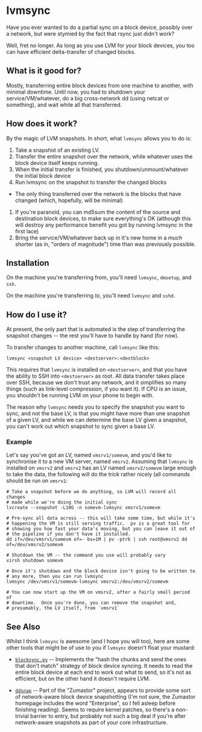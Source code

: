# lvmsync

Have you ever wanted to do a partial sync on a block device, possibly over a
network, but were stymied by the fact that rsync just didn't work?

Well, fret no longer.  As long as you use LVM for your block devices, you
too can have efficient delta-transfer of changed blocks.


## What is it good for?

Mostly, transferring entire block devices from one machine to another, with
minimal downtime.  Until now, you had to shutdown your service/VM/whatever,
do a big cross-network dd (using netcat or something), and wait while all
that transferred.


## How does it work?

By the magic of LVM snapshots.  In short, what `lvmsync` allows you to do
is:

1. Take a snapshot of an existing LV.
1. Transfer the entire snapshot over the network, while whatever uses the
block device itself keeps running.
1. When the initial transfer is finished, you shutdown/unmount/whatever the
initial block device
1. Run lvmsync on the snapshot to transfer the changed blocks
 * The only thing transferred over the network is the blocks that have
   changed (which, hopefully, will be minimal)
1. If you're paranoid, you can md5sum the content of the source and
destination block devices, to make sure everything's OK (although this will
destroy any performance benefit you got by running lvmsync in the first
lace)
1. Bring the service/VM/whatever back up in it's new home in a *much*
shorter (as in, "orders of magnitude") time than was previously possible.


## Installation

On the machine you're transferring from, you'll need `lvmsync`, `dmsetup`,
and `ssh`.

On the machine you're transferring *to*, you'll need `lvmsync` and `sshd`.


## How do I use it?

At present, the only part that is automated is the step of transferring the
snapshot changes -- the rest you'll have to handle by hand (for now).

To transfer changes to another machine, call `lvmsync` like this:

    lvmsync <snapshot LV device> <destserver>:<destblock>

This requires that `lvmsync` is installed on `<destserver>`, and that you
have the ability to SSH into `<destserver>` as root.  All data transfer
takes place over SSH, because we don't trust any network, and it simplifies
so many things (such as link-level compression, if you want it).  If CPU is
an issue, you shouldn't be running LVM on your phone to begin with.

The reason why `lvmsync` needs you to specify the snapshot you want to sync,
and not the base LV, is that you might have more than one snapshot of a
given LV, and while we can determine the base LV given a snapshot, you can't
work out which snapshot to sync given a base LV.


### Example

Let's say you've got an LV, named `vmsrv1/somevm`, and you'd like to
synchronise it to a new VM server, named `vmsrv2`.  Assuming that `lvmsync` is
installed on `vmsrv2` and `vmsrv2` has an LV named `vmsrv2/somevm` large
enough to take the data, the following will do the trick rather nicely (all
commands should be run on `vmsrv1`:

    # Take a snapshot before we do anything, so LVM will record all changes
    # made while we're doing the initial sync
    lvcreate --snapshot -L10G -n somevm-lvmsync vmsrv1/somevm

    # Pre-sync all data across -- this will take some time, but while it's
    # happening the VM is still serving traffic.  pv is a great tool for
    # showing you how fast your data's moving, but you can leave it out of
    # the pipeline if you don't have it installed.
    dd if=/dev/vmsrv1/somevm of=- bs=1M | pv -ptrb | ssh root@vmsrv2 dd of=/dev/vmsrv2/somevm

    # Shutdown the VM -- the command you use will probably vary
    virsh shutdown somevm
    
    # Once it's shutdown and the block device isn't going to be written to
    # any more, then you can run lvmsync
    lvmsync /dev/vmsrv1/somevm-lvmsync vmsrv2:/dev/vmsrv2/somevm
    
    # You can now start up the VM on vmsrv2, after a fairly small period of
    # downtime.  Once you're done, you can remove the snapshot and,
    # presumably, the LV itself, from `vmsrv1`


## See Also

Whilst I think `lvmsync` is awesome (and I hope you will too), here are some
other tools that might be of use to you if `lvmsync` doesn't float your
mustard:

* [`blocksync.py`](http://www.bouncybouncy.net/programs/blocksync.py) --
  Implements the "hash the chunks and send the ones that don't match"
  strategy of block device syncing.  It needs to read the entire block
  device at each end to work out what to send, so it's not as efficient,
  but on the other hand it doesn't require LVM.

* [`ddsnap`](http://zumastor.org/man/ddsnap.8.html) -- Part of the
  "Zumastor" project, appears to provide some sort of network-aware block
  device snapshotting (I'm not sure, the Zumastor homepage includes the word
  "Enterprise", so I fell asleep before finishing reading).  Seems to
  require kernel patches, so there's a non-trivial barrier to entry, but
  probably not such a big deal if you're after network-aware snapshots as
  part of your core infrastructure.
